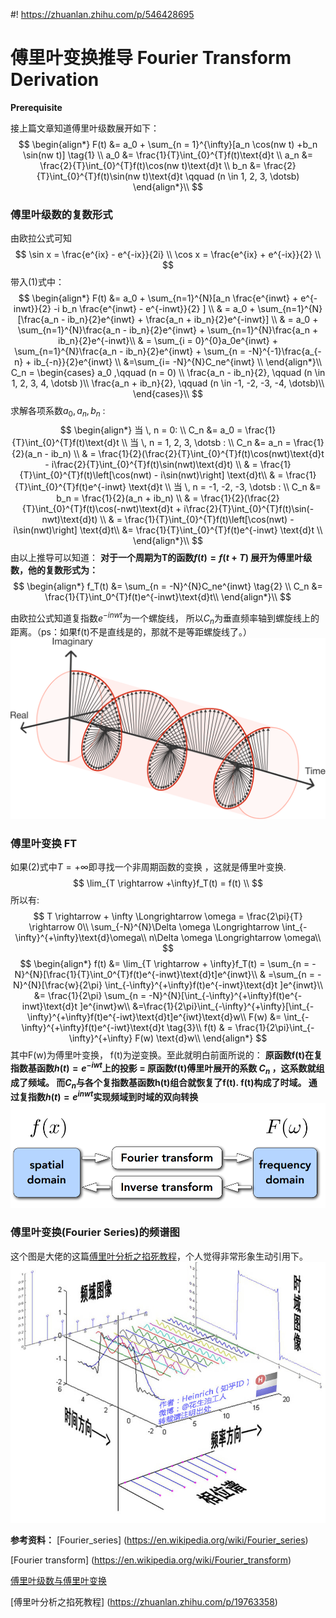 #! https://zhuanlan.zhihu.com/p/546428695
# 傅里叶变换推导 Fourier Transform Derivation

**Prerequisite**

接上篇文章知道傅里叶级数展开如下：
$$
\begin{align*}
    F(t) &= a_0 + \sum_{n = 1}^{\infty}[a_n \cos(nw t) +b_n \sin(nw t)]  \tag{1} \\
    a_0 &= \frac{1}{T}\int_{0}^{T}f(t)\text{d}t \\
    a_n &= \frac{2}{T}\int_{0}^{T}f(t)\cos(nw t)\text{d}t \\
    b_n &= \frac{2}{T}\int_{0}^{T}f(t)\sin(nw t)\text{d}t \qquad (n \in 1, 2, 3, \dotsb)
\end{align*}\\
$$

### 傅里叶级数的复数形式
由欧拉公式可知
$$
\sin x = \frac{e^{ix} - e^{-ix}}{2i} \\
\cos x = \frac{e^{ix} + e^{-ix}}{2} \\
$$
带入(1)式中：
$$
\begin{align*}
    F(t) &= a_0 +  \sum_{n=1}^{N}[a_n \frac{e^{inwt} + e^{-inwt}}{2} -i b_n \frac{e^{inwt} - e^{-inwt}}{2} ] \\
    & = a_0 + \sum_{n=1}^{N}[\frac{a_n - ib_n}{2}e^{inwt} + \frac{a_n + ib_n}{2}e^{-inwt}] \\
    & = a_0 + \sum_{n=1}^{N}\frac{a_n - ib_n}{2}e^{inwt} + \sum_{n=1}^{N}\frac{a_n + ib_n}{2}e^{-inwt}\\
    & = \sum_{i = 0}^{0}a_0e^{inwt}  + \sum_{n=1}^{N}\frac{a_n - ib_n}{2}e^{inwt} + \sum_{n = -N}^{-1}\frac{a_{-n} + ib_{-n}}{2}e^{inwt} \\
    &=\sum_{i= -N}^{N}C_ne^{inwt} \\
\end{align*}\\
C_n =
\begin{cases}
 a_0 ,\qquad  (n = 0) \\
 \frac{a_n - ib_n}{2}, \qquad  (n \in 1, 2, 3, 4, \dotsb )\\
 \frac{a_n + ib_n}{2}, \qquad  (n \in -1, -2, -3, -4, \dotsb)\\
\end{cases}\\
$$
求解各项系数$a_0,a_n, b_n$ : 
$$
\begin{align*}
    当 \, n = 0: \\
    C_n &= a_0 = \frac{1}{T}\int_{0}^{T}f(t)\text{d}t \\
    当 \, n = 1, 2, 3, \dotsb : \\
    C_n &= a_n = \frac{1}{2}(a_n - ib_n) \\
    & = \frac{1}{2}(\frac{2}{T}\int_{0}^{T}f(t)\cos(nwt)\text{d}t - i\frac{2}{T}\int_{0}^{T}f(t)\sin(nwt)\text{d}t) \\
    & = \frac{1}{T}\int_{0}^{T}f(t)\left[\cos(nwt) - i\sin(nwt)\right] \text{d}t\\
    & = \frac{1}{T}\int_{0}^{T}f(t)e^{-inwt} \text{d}t \\
    当 \, n = -1, -2, -3, \dotsb : \\
    C_n &= b_n  = \frac{1}{2}(a_n + ib_n) \\
    & = \frac{1}{2}(\frac{2}{T}\int_{0}^{T}f(t)\cos(-nwt)\text{d}t + i\frac{2}{T}\int_{0}^{T}f(t)\sin(-nwt)\text{d}t) \\
    & = \frac{1}{T}\int_{0}^{T}f(t)\left[\cos(nwt) - i\sin(nwt)\right] \text{d}t\\
    &= \frac{1}{T}\int_{0}^{T}f(t)e^{-inwt} \text{d}t \\
\end{align*}\\
$$
由以上推导可以知道：
**对于一个周期为T的函数$f(t) = f(t + T)$  展开为傅里叶级数，他的复数形式为：**
$$
\begin{align*}
    f_T(t) &= \sum_{n = -N}^{N}C_ne^{inwt}  \tag{2} \\ 
    C_n &= \frac{1}{T}\int_0^{T}f(t)e^{-inwt}\text{d}t\\
\end{align*}\\
$$

由欧拉公式知道复指数$e^{-inwt}$为一个螺旋线， 所以$C_n$为垂直频率轴到螺旋线上的距离。（ps：如果f(t)不是直线是的，那就不是等距螺旋线了。）
![](./image/euler_equtaion_curve.png)



### 傅里叶变换 FT
如果(2)式中$T = + \infty$即寻找一个非周期函数的变换 ，这就是傅里叶变换. 
$$
\lim_{T \rightarrow +\infty}f_T(t) = f(t)  \\
$$
所以有:
$$
T \rightarrow + \infty  \Longrightarrow \omega = \frac{2\pi}{T} \rightarrow 0\\
\sum_{-N}^{N}\Delta \omega  \Longrightarrow \int_{-\infty}^{+\infty}\text{d}\omega\\
n\Delta \omega \Longrightarrow \omega\\
$$
$$
\begin{align*}
    f(t) &= \lim_{T \rightarrow + \infty}f_T(t) = \sum_{n = -N}^{N}[\frac{1}{T}\int_0^{T}f(t)e^{-inwt}\text{d}t]e^{inwt}\\
    & =\sum_{n = -N}^{N}[\frac{w}{2\pi} \int_{-\infty}^{+\infty}f(t)e^{-inwt}\text{d}t ]e^{inwt}\\
    &= \frac{1}{2\pi} \sum_{n = -N}^{N}[\int_{-\infty}^{+\infty}f(t)e^{-inwt}\text{d}t ]e^{inwt}w\\
    &=\frac{1}{2\pi}\int_{-\infty}^{+\infty}[\int_{-\infty}^{+\infty}f(t)e^{-iwt}\text{d}t]e^{iwt}\text{d}w\\
    F(w) &= \int_{-\infty}^{+\infty}f(t)e^{-iwt}\text{d}t  \tag{3}\\
    f(t) & = \frac{1}{2\pi}\int_{-\infty}^{+\infty} F(w) \text{d}w\\
\end{align*}
$$ 
其中F(w)为傅里叶变换， f(t)为逆变换。至此就明白前面所说的：
**原函数f(t)在复指数基函数$h(t)=e^{-iwt}$上的投影 = 原函数f(t)傅里叶展开的系数 $C_n$ ，这系数就组成了频域。 而$C_n$与各个复指数基函数h(t)组合就恢复了f(t). f(t)构成了时域。 通过复指数$h(t) = e^{inwt}$实现频域到时域的双向转换**
![](./Image/Fourier_Transform.png)


### 傅里叶变换(Fourier Series)的频谱图
这个图是大佬的这篇[傅里叶分析之掐死教程](https://zhuanlan.zhihu.com/p/19763358)，个人觉得非常形象生动引用下。
![](./Image/Fourier_Spactial_Frequency_Phase.jpg)





**参考资料：**
[Fourier_series]
(https://en.wikipedia.org/wiki/Fourier_series)

[Fourier transform]
(https://en.wikipedia.org/wiki/Fourier_transform)

[傅里叶级数与傅里叶变换](https://www.bilibili.com/video/BV1jt411U7Bp?share_source=copy_web&vd_source=e84f3d79efba7dc72e6306f35613222e)

[傅里叶分析之掐死教程]
(https://zhuanlan.zhihu.com/p/19763358)

